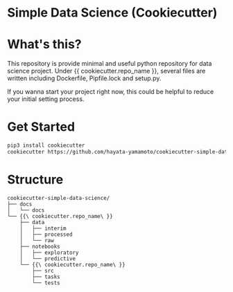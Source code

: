 # Simple Data Science (Cookiecutter)

# What's this?

This repository is provide minimal and useful python repository for data science project. Under {{ cookiecutter.repo_name }}, several files are written including Dockerfile, Pipfile.lock and setup.py. 

If you wanna start your project right now, this could be helpful to reduce your initial setting process. 

# Get Started 

```bash
pip3 install cookiecutter 
cookiecutter https://github.com/hayata-yamamoto/cookiecutter-simple-data-science
```


# Structure 

```text
cookiecutter-simple-data-science/
├── docs
│   └── docs
└── {{\ cookiecutter.repo_name\ }}
    ├── data
    │   ├── interim
    │   ├── processed
    │   └── raw
    ├── notebooks
    │   ├── exploratory
    │   └── predictive
    └── {{\ cookiecutter.repo_name\ }}
        ├── src
        ├── tasks
        └── tests
```
